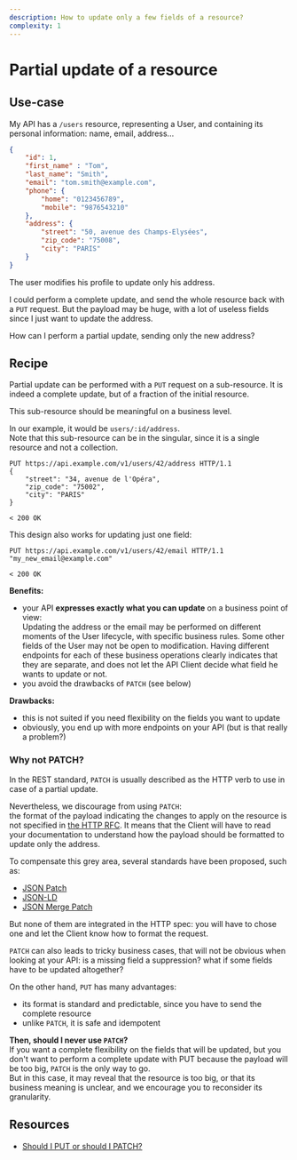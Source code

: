 ```yaml
---
description: How to update only a few fields of a resource?
complexity: 1
---
```


# Partial update of a resource

## Use-case

My API has a `/users` resource, representing a User, and containing its personal information: name, email, address...

```json
{
    "id": 1,
    "first_name" : "Tom",
    "last_name": "Smith",
    "email": "tom.smith@example.com",
    "phone": {
        "home": "0123456789",
        "mobile": "9876543210"
    },
    "address": {
        "street": "50, avenue des Champs-Elysées",
        "zip_code": "75008",
        "city": "PARIS"
    }
}
```

The user modifies his profile to update only his address.

I could perform a complete update, and send the whole resource back with a `PUT` request. But the payload may be huge, with a lot of useless fields since I just want to update the address. 

How can I perform a partial update, sending only the new address?

## Recipe

Partial update can be performed with a `PUT` request on a sub-resource. It is indeed a complete update, but of a fraction of the initial resource.

This sub-resource should be meaningful on a business level.

In our example, it would be `users/:id/address`.\
Note that this sub-resource can be in the singular, since it is a single resource and not a collection.

```
PUT https://api.example.com/v1/users/42/address HTTP/1.1
{
    "street": "34, avenue de l'Opéra",
    "zip_code": "75002",
    "city": "PARIS"
}

< 200 OK
```

This design also works for updating just one field:

```
PUT https://api.example.com/v1/users/42/email HTTP/1.1
"my_new_email@example.com"

< 200 OK
```

**Benefits:**
- your API **expresses exactly what you can update** on a business point of view:\
  Updating the address or the email may be performed on different moments of the User lifecycle, with specific business rules. Some other fields of the User may not be open to modification. Having different endpoints for each of these business operations clearly indicates that they are separate, and does not let the API Client decide what field he wants to update or not.
- you avoid the drawbacks of `PATCH` (see below)

**Drawbacks:**
- this is not suited if you need flexibility on the fields you want to update
- obviously, you end up with more endpoints on your API (but is that really a problem?)

### Why not PATCH?
In the REST standard, `PATCH` is usually described as the HTTP verb to use in case of a partial update. 

Nevertheless, we discourage from using `PATCH`:\
the format of the payload indicating the changes to apply on the resource is not specified in [the HTTP RFC](https://datatracker.ietf.org/doc/html/rfc5789).
It means that the Client will have to read your documentation to understand how the payload should be formatted to update only the address.
 
To compensate this grey area, several standards have been proposed, such as:
- [JSON Patch](https://datatracker.ietf.org/doc/html/rfc6902)
- [JSON-LD](https://github.com/digibib/ls.ext/wiki/JSON-LD-PATCH)
- [JSON Merge Patch](https://datatracker.ietf.org/doc/html/rfc7396)

But none of them are integrated in the HTTP spec: you will have to chose one and let the Client know how to format the request.

`PATCH` can also leads to tricky business cases, that will not be obvious when looking at your API: is a missing field a suppression? what if some fields have to be updated altogether?

On the other hand, `PUT` has many advantages:
- its format is standard and predictable, since you have to send the complete resource
- unlike `PATCH`, it is safe and idempotent

**Then, should I never use `PATCH`?**\
If you want a complete flexibility on the fields that will be updated, but you don't want to perform a complete update with PUT because the payload will be too big, `PATCH` is the only way to go.\
But in this case, it may reveal that the resource is too big, or that its business meaning is unclear, and we encourage you to reconsider its granularity.

## Resources
- [Should I PUT or should I PATCH?](https://blog.octo.com/should-i-put-or-should-i-patch/)
